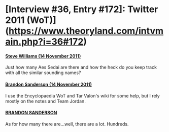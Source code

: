 # [Interview #36, Entry #172]: Twitter 2011 (WoT)](https://www.theoryland.com/intvmain.php?i=36#172)

#### [Steve Williams (14 November 2011)](http://twitter.com/MrSteve_aWesome/status/136141430941949952)

Just how many Aes Sedai are there and how the heck do you keep track with all the similar sounding names?

#### [Brandon Sanderson (14 November 2011)](http://twitter.com/BrandSanderson/status/136142159203139584)

I use the Encyclopaedia WoT and Tar Valon's wiki for some help, but I rely mostly on the notes and Team Jordan.

#### [BRANDON SANDERSON](http://twitter.com/BrandSanderson/status/136142231777193985)

As for how many there are...well, there are a lot. Hundreds.

